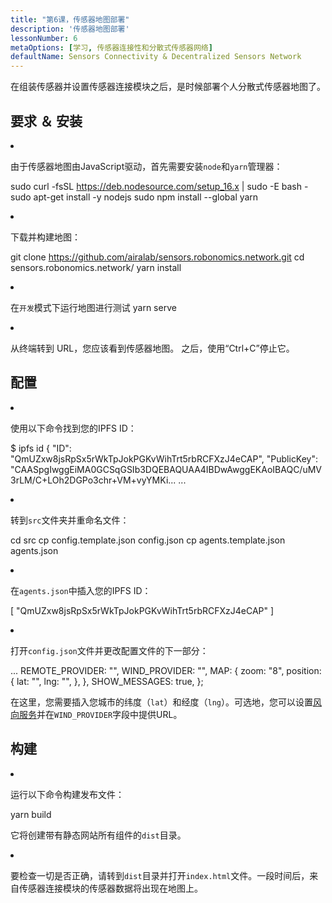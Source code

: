 ```yaml
---
title: "第6课，传感器地图部署"
description: '传感器地图部署'
lessonNumber: 6
metaOptions: [学习, 传感器连接性和分散式传感器网络]
defaultName: Sensors Connectivity & Decentralized Sensors Network
---
```


在组装传感器并设置传感器连接模块之后，是时候部署个人分散式传感器地图了。


## 要求 ＆ 安装

<List type="numbers">

<li>

由于传感器地图由JavaScript驱动，首先需要安装`node`和`yarn`管理器：

<LessonCodeWrapper codeClass="big-code" language="bash">sudo curl -fsSL https://deb.nodesource.com/setup_16.x | sudo -E bash -
sudo apt-get install -y nodejs
sudo npm install --global yarn</LessonCodeWrapper>

</li>

<li>

下载并构建地图：

<LessonCodeWrapper codeClass="big-code" language="bash">git clone https://github.com/airalab/sensors.robonomics.network.git
cd sensors.robonomics.network/
yarn install</LessonCodeWrapper>

</li>

<li>

在`开发`模式下运行地图进行测试
<LessonCodeWrapper language="bash">yarn serve</LessonCodeWrapper>

</li>

<li>

从终端转到 URL，您应该看到传感器地图。 之后，使用“Ctrl+C”停止它。

</li>

</List>

## 配置

<List type="numbers">

<li>

使用以下命令找到您的IPFS ID：

<LessonCodeWrapper codeClass="big-code" language="bash">$ ipfs id
{
	"ID": "QmUZxw8jsRpSx5rWkTpJokPGKvWihTrt5rbRCFXzJ4eCAP",
	"PublicKey": "CAASpgIwggEiMA0GCSqGSIb3DQEBAQUAA4IBDwAwggEKAoIBAQC/uMV3rLM/C+LOh2DGPo3chr+VM+vyYMKi...
    ...</LessonCodeWrapper>

</li>

<li>

转到`src`文件夹并重命名文件：

<LessonCodeWrapper codeClass="big-code" language="bash">cd src
cp config.template.json config.json
cp agents.template.json agents.json</LessonCodeWrapper>

</li>

<li>

在`agents.json`中插入您的IPFS ID：

<LessonCodeWrapper codeClass="big-code" language="json">[
  "QmUZxw8jsRpSx5rWkTpJokPGKvWihTrt5rbRCFXzJ4eCAP"
]</LessonCodeWrapper>

</li>

<li>

打开`config.json`文件并更改配置文件的下一部分：

<LessonCodeWrapper codeClass="big-code" language="json">...
  REMOTE_PROVIDER: "",
  WIND_PROVIDER: "",
  MAP: {
    zoom: "8",
    position: {
      lat: "",
      lng: "",
    },
  },
  SHOW_MESSAGES: true,
};</LessonCodeWrapper>


在这里，您需要插入您城市的纬度（`lat`）和经度（`lng`）。可选地，您可以设置[风向服务](https://github.com/danwild/wind-js-server)并在`WIND_PROVIDER`字段中提供URL。

</li>

</List>


## 构建

<List type="numbers">

<li>

运行以下命令构建发布文件：

<LessonCodeWrapper language="bash">yarn build</LessonCodeWrapper>

它将创建带有静态网站所有组件的`dist`目录。

</li>

<li>

要检查一切是否正确，请转到`dist`目录并打开`index.html`文件。一段时间后，来自传感器连接模块的传感器数据将出现在地图上。

</li>

</List>

